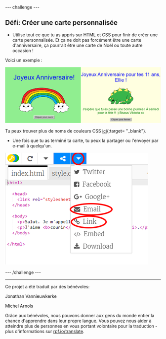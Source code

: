 --- challenge ---

## Défi: Créer une carte personnalisée

+ Utilise tout ce que tu as appris sur HTML et CSS pour finir de créer une carte personnalisée. Et ça ne doit pas forcément être une carte d'anniversaire, ça pourrait être une carte de Noël ou toute autre occasion !

Voici un exemple :

![capture d'écran](images/birthday-final.png)

Tu peux trouver plus de noms de couleurs CSS [ici](http://jumpto.cc/colours){:target= "_blank"}.

+ Une fois que tu as terminé ta carte, tu peux la partager ou l'envoyer par e-mail à quelqu'un.

![capture d'écran](images/birthday-share.png)

--- /challenge ---

***

Ce projet a été traduit par des bénévoles:

Jonathan Vannieuwkerke

Michel Arnols

Grâce aux bénévoles, nous pouvons donner aux gens du monde entier la chance d'apprendre dans leur propre langue. Vous pouvez nous aider à atteindre plus de personnes en vous portant volontaire pour la traduction - plus d'informations sur [rpf.io/translate](https://rpf.io/translate).